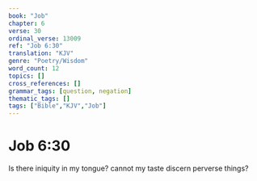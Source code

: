 ```yaml
---
book: "Job"
chapter: 6
verse: 30
ordinal_verse: 13009
ref: "Job 6:30"
translation: "KJV"
genre: "Poetry/Wisdom"
word_count: 12
topics: []
cross_references: []
grammar_tags: [question, negation]
thematic_tags: []
tags: ["Bible","KJV","Job"]
---
```


# Job 6:30

Is there iniquity in my tongue? cannot my taste discern perverse things?
